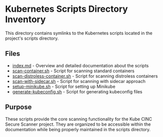 # Kubernetes Scripts Directory Inventory

This directory contains symlinks to the Kubernetes scripts located in the project's scripts directory.

## Files

- [index.md](index.md) - Overview and detailed documentation about the scripts
- [scan-container.sh](scan-container.sh) - Script for scanning standard containers
- [scan-distroless-container.sh](scan-distroless-container.sh) - Script for scanning distroless containers
- [scan-with-sidecar.sh](scan-with-sidecar.sh) - Script for scanning with sidecar approach
- [setup-minikube.sh](setup-minikube.sh) - Script for setting up Minikube
- [generate-kubeconfig.sh](generate-kubeconfig.sh) - Script for generating kubeconfig files

## Purpose

These scripts provide the core scanning functionality for the Kube CINC Secure Scanner project. They are organized to be accessible within the documentation while being properly maintained in the scripts directory.
